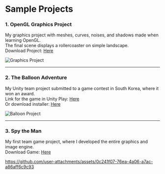 # Sample Projects

### 1. OpenGL Graphics Project

  My graphics project with meshes, curves, noises, and shadows made when learning OpenGL.  
  The final scene displays a rollercoaster on simple landscape.  
  Download Project: [Here](https://drive.google.com/file/d/1gPT3UKz1sv75WSpKyfBCrs2d1Hkl-QA1/view?usp=sharing)  
    
  ![Graphics Project](https://github.com/user-attachments/assets/44570f26-c8b1-44cd-a482-4791f6b016ee)

---

### 2. The Balloon Adventure

  My Unity team project submitted to a game contest in South Korea, where it won an award.  
  Link for the game in Unity Play: [Here](https://play.unity.com/en/games/cc2d1cc4-9465-4394-a688-09b61fd3e292/the-balloon-adventure)  
  Or download installer: [Here](https://drive.google.com/file/d/1tdM_ymQAdmOhiEkmhpUNAynKOcchCTZ4/view)  

  ![Balloon Project](https://github.com/user-attachments/assets/05666fe6-3b80-4411-b5e3-cc63e0981c53)

---

### 3. Spy the Man

  My first team game project, where I developed the entire graphics and image engine.  
  Download Game: [Here](https://drive.google.com/file/d/1yDto32kzQQQo9K17GpQcsu9kpPT2lDM4/view?usp=sharing)  

  https://github.com/user-attachments/assets/0c241f07-76ea-4a06-a7ac-a86aff6c9c93

